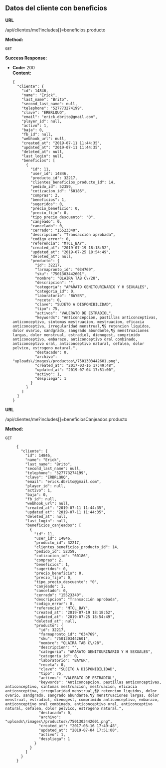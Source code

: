 
**Datos del cliente con beneficios**
----


 **URL**

  /api/clientes/me?includes[]=beneficios.producto

 **Method:**

  `GET`
  

 **Success Response:**

  * **Code:** 200 <br />
    **Content:** 
    
        
        {
          "cliente": {
            "id": 14846,
            "name": "Erick",
            "last_name": "Brito",
            "second_last_name": null,
            "telephone": "527773274199",
            "clave": "ERBRLQUQ",
            "email": "erick.dbrito@gmail.com",
            "player_id": null,
            "activo": 1,
            "baja": 0,
            "fb_id": null,
            "webhook_url": null,
            "created_at": "2019-07-11 11:44:35",
            "updated_at": "2019-07-11 11:44:35",
            "deleted_at": null,
            "last_login": null,
            "beneficios": [
              {
                "id": 11,
                "user_id": 14846,
                "producto_id": 32217,
                "clientes_beneficios_producto_id": 14,
                "pedido_id": 52359,
                "cotizacion_id": "60186",
                "compras": 2,
                "beneficios": 1,
                "sugeridos": 0,
                "precio_beneficio": 0,
                "precio_fijo": 0,
                "tipo_precio_descuento": "0",
                "canjeado": 0,
                "cancelado": 0,
                "cerrado": "15523340",
                "descripcion": "Transacción aprobada",
                "codigo_error": 0,
                "referencia": "MTCL_BAY",
                "created_at": "2019-07-19 18:18:52",
                "updated_at": "2019-07-25 18:54:49",
                "deleted_at": null,
                "producto": {
                  "id": 32217,
                  "farmapronto_id": "034769",
                  "sku": "7501303442601",
                  "nombre": "QLAIRA TAB C\/28",
                  "descripcion": "",
                  "categoria": "APARATO GENITOURINARIO Y H SEXUALES",
                  "categoria_id": 0,
                  "laboratorio": "BAYER",
                  "receta": 0,
                  "clave": "SUJETO A DISPONIBILIDAD",
                  "tipo": 75,
                  "activos": "VALERATO DE ESTRADIOL",
                  "keywords": "Anticoncepcion, pastillas anticonceptivas, anticonceptivo, sintomas mestruacion, mestruacion, eficacia anticonceptiva, irregularidad menstrual,¶ÿ retencion liquidos, dolor ovario, sandgrado, sangrado abundante,¶ÿ menstruaciones largas, dolor menstrual, estradiol, dienogest, comprimido anticonceptivo, embarazo, anticonceptivo oral combinado, anticonceptivo oral, anticonceptivo natural, cefalea, dolor pelvico, estrogeno natural.",
                  "destacado": 0,
                  "archivo": "uploads\/images\/productos\/7501303442601.png",
                  "created_at": "2017-03-16 17:49:48",
                  "updated_at": "2019-07-04 17:51:00",
                  "activo": 1,
                  "despliega": 1
                }
              }
            ]
          }
        }
        
 
  **URL**
 
   /api/clientes/me?includes[]=beneficiosCanjeados.producto
 
  **Method:**
 
   `GET`
   
   
         
         
         {
           "cliente": {
             "id": 14846,
             "name": "Erick",
             "last_name": "Brito",
             "second_last_name": null,
             "telephone": "527773274199",
             "clave": "ERBRLQUQ",
             "email": "erick.dbrito@gmail.com",
             "player_id": null,
             "activo": 1,
             "baja": 0,
             "fb_id": null,
             "webhook_url": null,
             "created_at": "2019-07-11 11:44:35",
             "updated_at": "2019-07-11 11:44:35",
             "deleted_at": null,
             "last_login": null,
             "beneficios_canjeados": [
               {
                 "id": 11,
                 "user_id": 14846,
                 "producto_id": 32217,
                 "clientes_beneficios_producto_id": 14,
                 "pedido_id": 52359,
                 "cotizacion_id": "60186",
                 "compras": 2,
                 "beneficios": 1,
                 "sugeridos": 0,
                 "precio_beneficio": 0,
                 "precio_fijo": 0,
                 "tipo_precio_descuento": "0",
                 "canjeado": 1,
                 "cancelado": 0,
                 "cerrado": "15523340",
                 "descripcion": "Transacción aprobada",
                 "codigo_error": 0,
                 "referencia": "MTCL_BAY",
                 "created_at": "2019-07-19 18:18:52",
                 "updated_at": "2019-07-25 18:54:49",
                 "deleted_at": null,
                 "producto": {
                   "id": 32217,
                   "farmapronto_id": "034769",
                   "sku": "7501303442601",
                   "nombre": "QLAIRA TAB C\/28",
                   "descripcion": "",
                   "categoria": "APARATO GENITOURINARIO Y H SEXUALES",
                   "categoria_id": 0,
                   "laboratorio": "BAYER",
                   "receta": 0,
                   "clave": "SUJETO A DISPONIBILIDAD",
                   "tipo": 75,
                   "activos": "VALERATO DE ESTRADIOL",
                   "keywords": "Anticoncepcion, pastillas anticonceptivas, anticonceptivo, sintomas mestruacion, mestruacion, eficacia anticonceptiva, irregularidad menstrual,¶ÿ retencion liquidos, dolor ovario, sandgrado, sangrado abundante,¶ÿ menstruaciones largas, dolor menstrual, estradiol, dienogest, comprimido anticonceptivo, embarazo, anticonceptivo oral combinado, anticonceptivo oral, anticonceptivo natural, cefalea, dolor pelvico, estrogeno natural.",
                   "destacado": 0,
                   "archivo": "uploads\/images\/productos\/7501303442601.png",
                   "created_at": "2017-03-16 17:49:48",
                   "updated_at": "2019-07-04 17:51:00",
                   "activo": 1,
                   "despliega": 1
                 }
               }
             ]
           }
         }
